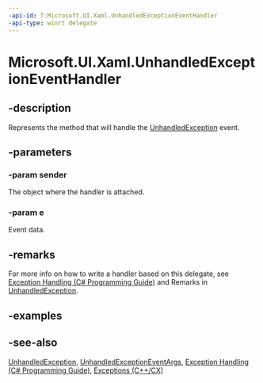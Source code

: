```yaml
---
-api-id: T:Microsoft.UI.Xaml.UnhandledExceptionEventHandler
-api-type: winrt delegate
---
```

<!-- Delegate syntax.
public delegate void UnhandledExceptionEventHandler(System.Object sender, Microsoft.UI.Xaml.UnhandledExceptionEventArgs e)
-->
# Microsoft.UI.Xaml.UnhandledExceptionEventHandler

## -description

Represents the method that will handle the [UnhandledException](application_unhandledexception.md) event.

## -parameters

### -param sender

The object where the handler is attached.

### -param e

Event data.

## -remarks

For more info on how to write a handler based on this delegate, see [Exception Handling (C# Programming Guide)](/dotnet/csharp/fundamentals/exceptions/exception-handling) and Remarks in [UnhandledException](application_unhandledexception.md).

## -examples

## -see-also

[UnhandledException](application_unhandledexception.md), [UnhandledExceptionEventArgs](unhandledexceptioneventargs.md), [Exception Handling (C# Programming Guide)](/dotnet/csharp/fundamentals/exceptions/exception-handling), [Exceptions (C++/CX)](/cpp/cppcx/exceptions-c-cx)
